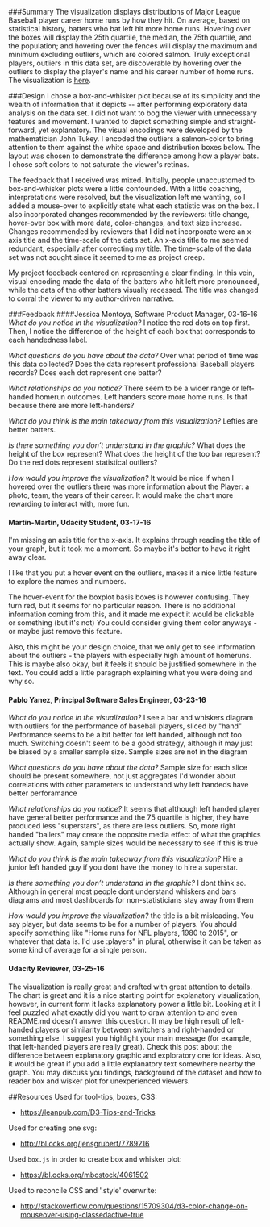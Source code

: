 ###Summary
The visualization displays distributions of Major League Baseball player career home runs by how they hit. On average, based on statistical history, batters who bat left hit more home runs.  Hovering over the boxes will display the 25th quartile, the median, the 75th quartile, and the population; and hovering over the fences will display the maximum and minimum excluding outliers, which are colored salmon.  Truly exceptional players, outliers in this data set, are discoverable by hovering over the outliers to display the player's name and his career number of home runs. The visualization is [here](http://bl.ocks.org/ondramie/raw/2abd3b4739cc5ba2aeba/).

###Design
I chose a box-and-whisker plot because of its simplicity and the wealth of information that it depicts -- after performing exploratory data analysis on the data set.  I did not want to bog the viewer with unnecessary features and movement.  I wanted to depict something simple and straight-forward, yet explanatory.  The visual encodings were developed by the mathematician John Tukey.  I encoded the outliers a salmon-color to bring attention to them against the white space and distribution boxes below.  The layout was chosen to demonstrate the difference among how a player bats.  I chose soft colors to not saturate the viewer's retinas. 

The feedback that I received was mixed.  Initially, people unaccustomed to box-and-whisker plots were a little confounded. With a little coaching, interpretations were resolved, but the visualization left me wanting, so I added a mouse-over to explicitly state what each statistic was on the box.  I also incorporated changes recommended by the reviewers: title change, hover-over box with more data, color-changes, and text size increase.  Changes recommended by reviewers that I did not incorporate were an x-axis title and the time-scale of the data set.  An x-axis title to me seemed redundant, especially after correcting my title.  The time-scale of the data set was not sought since it seemed to me as project creep.

My project feedback centered on representing a clear finding.  In this vein, visual encoding made the data of the batters who hit left more pronounced, while the data of the other batters visually recessed.  The title was changed to corral the viewer to my author-driven narrative.     

###Feedback
####Jessica Montoya, Software Product Manager, 03-16-16
*What do you notice in the visualization?*
I notice the red dots on top first. Then, I notice the difference of the height of each box that corresponds to each handedness label. 

*What questions do you have about the data?*
Over what period of time was this data collected? Does the data represent professional Baseball players records? Does each dot represent one batter?

*What relationships do you notice?*
There seem to be a wider range or left-handed homerun outcomes. Left handers score more home runs. Is that because there are more left-handers? 

*What do you think is the main takeaway from this visualization?*
Lefties are better batters.

*Is there something you don’t understand in the graphic?*
What does the height of the box represent? What does the height of the top bar represent? Do the red dots represent statistical outliers?

*How would you improve the visualization?*
It would be nice if when I hovered over the outliers there was more information about the Player: a photo, team, the years of their career. It would make the chart more rewarding to interact with, more fun.  

#### Martin-Martin, Udacity Student, 03-17-16
I'm missing an axis title for the x-axis. It explains through reading the title of your graph, but it took me a moment. So maybe it's better to have it right away clear.

I like that you put a hover event on the outliers, makes it a nice little feature to explore the names and numbers.

The hover-event for the boxplot basis boxes is however confusing. They turn red, but it seems for no particular reason. There is no additional information coming from this, and it made me expect it would be clickable or something (but it's not)
You could consider giving them color anyways - or maybe just remove this feature.

Also, this might be your design choice, that we only get to see information about the outliers - the players with especially high amount of homeruns.
This is maybe also okay, but it feels it should be justified somewhere in the text. You could add a little paragraph explaining what you were doing and why so.

#### Pablo Yanez, Principal Software Sales Engineer, 03-23-16
*What do you notice in the visualization?*
I see a bar and whiskers diagram with outliers for the performance of  baseball players, sliced by "hand"
Performance seems to be a bit better for left handed, although not too much. Switching doesn't seem to be a good strategy, although it may just be biased by a smaller sample size. Sample sizes are not in the diagram

*What questions do you have about the data?* 
Sample size for each slice should be present somewhere, not just aggregates
I'd wonder about correlations with other parameters to understand why left handeds have better perforamance

*What relationships do you notice?*
It seems that although left handed player have general better performance and the 75 quartile is higher, they have produced less "superstars", as there are less outliers. So, more right handed "ballers" may create the opposite media effect of what the graphics actually show. Again, sample sizes would be necessary to see if this is true

*What do you think is the main takeaway from this visualization?*
Hire a junior left handed guy if you dont have the money to hire a superstar.

*Is there something you don’t understand in the graphic?*
I dont think so. Although in general most people dont understand whiskers and bars diagrams and most dashboards for non-statisticians stay away from them

*How would you improve the visualization?*
the title is a bit misleading. You say player, but data seems to be for a number of players. You should specify something like "Home runs for NFL players, 1980 to 2015", or whatever that data is. I'd use :players" in plural, otherwise it can be taken as some kind of average for a single person.

#### Udacity Reviewer, 03-25-16
The visualization is really great and crafted with great attention to details. The chart is great and it is a nice starting point for explanatory visualization, however, in current form it lacks explanatory power a little bit. Looking at it I feel puzzled what exactly did you want to draw attention to and even README.md doesn't answer this question. It may be high result of left-handed players or similarity between switchers and right-handed or something else. I suggest you highlight your main message (for example, that left-handed players are really great). Check this post about the difference between explanatory graphic and exploratory one for ideas.
Also, it would be great if you add a little explanatory text somewhere nearby the graph. You may discuss you findings, background of the dataset and how to reader box and wisker plot for unexperienced viewers.

##Resources
Used for tool-tips, boxes, CSS:  

+ https://leanpub.com/D3-Tips-and-Tricks

Used for creating one svg:

+ http://bl.ocks.org/jensgrubert/7789216

Used `box.js` in order to create box and whisker plot:

+ https://bl.ocks.org/mbostock/4061502

Used to reconcile CSS and '.style' overwrite:

+ http://stackoverflow.com/questions/15709304/d3-color-change-on-mouseover-using-classedactive-true
